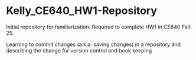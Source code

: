 # Kelly_CE640_HW1-Repository
Initial repository for familiarization. Required to complete HW1 in CE640 Fall 25.

Learning to commit changes (a.k.a. saving changes) in a repository and describing the change for version control and book keeping

